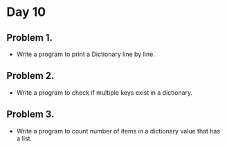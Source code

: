 # Day 10

## Problem 1.
- Write a program to print a Dictionary line by line.

## Problem 2.
- Write a program to check if multiple keys exist in a dictionary.

## Problem 3.
- Write a program to count number of items in a dictionary value that has a list.
